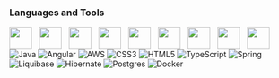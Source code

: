 ### Languages and Tools
<img align="left" width="40px" style="padding-right:10px;" src="https://cdn.jsdelivr.net/gh/devicons/devicon/icons/java/java-original.svg" />
<img align="left" width="40px" style="padding-right:10px;" src="https://cdn.jsdelivr.net/gh/devicons/devicon/icons/spring/spring-original.svg" />
<img align="left" width="40px" style="padding-right:10px;" src="https://cdn.jsdelivr.net/gh/devicons/devicon/icons/html5/html5-original.svg" />
<img align="left" width="40px" style="padding-right:10px;" src="https://cdn.jsdelivr.net/gh/devicons/devicon/icons/css3/css3-original.svg" />
<img align="left" width="40px" style="padding-right:10px;" src="https://cdn.jsdelivr.net/gh/devicons/devicon/icons/docker/docker-original.svg" />
<img align="left" width="40px" style="padding-right:10px;" src="https://cdn.jsdelivr.net/gh/devicons/devicon/icons/git/git-original.svg" />
<img align="left" width="40px" style="padding-right:10px;" src="https://cdn.jsdelivr.net/gh/devicons/devicon/icons/redis/redis-original-wordmark.svg" />
<img align="left" width="40px" style="padding-right:10px;" src="https://avatars.githubusercontent.com/u/438548?s=200&v=4" />
<img align="left" width="40px" style="padding-right:10px;" src="https://cdn.jsdelivr.net/gh/devicons/devicon/icons/postgresql/postgresql-original.svg" />

![Java](https://img.shields.io/badge/java-%23ED8B00.svg?style=for-the-badge&logo=openjdk&logoColor=white) 
![Angular](https://img.shields.io/badge/angular-%23DD0031.svg?style=for-the-badge&logo=angular&logoColor=white) 
![AWS](https://img.shields.io/badge/AWS_S3-%23FF9900.svg?style=for-the-badge&logo=amazon-aws&logoColor=white) 
![CSS3](https://img.shields.io/badge/css3-%231572B6.svg?style=for-the-badge&logo=css3&logoColor=white) 
![HTML5](https://img.shields.io/badge/html5-%23E34F26.svg?style=for-the-badge&logo=html5&logoColor=white) 
![TypeScript](https://img.shields.io/badge/typescript-%23007ACC.svg?style=for-the-badge&logo=typescript&logoColor=white)
 ![Spring](https://img.shields.io/badge/spring-%236DB33F.svg?style=for-the-badge&logo=spring&logoColor=white) 
![Liquibase](https://img.shields.io/badge/liquibase-%230db7ed.svg?style=for-the-badge&logo=liquibase&logoColor=white)
![Hibernate](https://img.shields.io/badge/Hibernate-59666C?style=for-the-badge&logo=Hibernate&logoColor=white) 
![Postgres](https://img.shields.io/badge/postgres-%23316192.svg?style=for-the-badge&logo=postgresql&logoColor=white)
 ![Docker](https://img.shields.io/badge/docker-%230db7ed.svg?style=for-the-badge&logo=docker&logoColor=white)

 <!--
**JakubDevv/JakubDevv** is a ✨ _special_ ✨ repository because its `README.md` (this file) appears on your GitHub profile.

Here are some ideas to get you started:

- 🔭 I’m currently working on ...
- 🌱 I’m currently learning ...
- 👯 I’m looking to collaborate on ...
- 🤔 I’m looking for help with ...
- 💬 Ask me about ...
- 📫 How to reach me: ...
- 😄 Pronouns: ...
- ⚡ Fun fact: ...
-->
